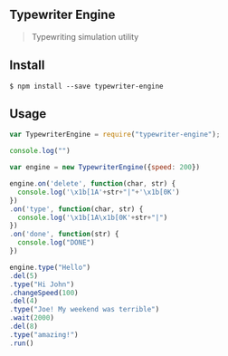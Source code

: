 ## Typewriter Engine
> Typewriting simulation utility

## Install
```
$ npm install --save typewriter-engine 
```

## Usage
```javascript
var TypewriterEngine = require("typewriter-engine");

console.log("")

var engine = new TypewriterEngine({speed: 200})

engine.on('delete', function(char, str) {
  console.log('\x1b[1A'+str+"|"+'\x1b[0K')
})
.on('type', function(char, str) {
  console.log('\x1b[1A\x1b[0K'+str+"|")
})
.on('done', function(str) {
  console.log("DONE")
})

engine.type("Hello")
.del(5)
.type("Hi John")
.changeSpeed(100)
.del(4)
.type("Joe! My weekend was terrible")
.wait(2000)
.del(8)
.type("amazing!")
.run()
```
